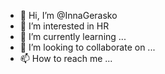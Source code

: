 - 👋 Hi, I’m @InnaGerasko
- 👀 I’m interested in HR
- 🌱 I’m currently learning ...
- 💞️ I’m looking to collaborate on ...
- 📫 How to reach me ...

<!---
InnaGerasko/InnaGerasko is a ✨ special ✨ repository because its `README.md` (this file) appears on your GitHub profile.
You can click the Preview link to take a look at your changes.
--->
